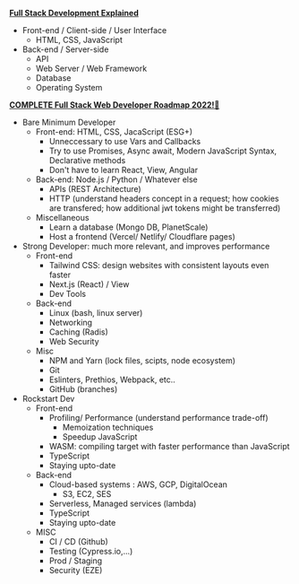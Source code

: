 [**Full Stack Development Explained**](https://www.youtube.com/watch?v=7NaeDBTRY1k&ab_channel=AndySterkowitz)
- Front-end / Client-side / User Interface
    - HTML, CSS, JavaScript
- Back-end / Server-side
    - API
    - Web Server / Web Framework
    - Database
    - Operating System 
  

[**COMPLETE Full Stack Web Developer Roadmap 2022!🚀**](https://www.youtube.com/watch?v=SgVXmtMUjbI&ab_channel=codedamn)
- Bare Minimum Developer
    - Front-end: HTML, CSS, JacaScript (ESG+)
        - Unneccessary to use Vars and Callbacks
        - Try to use Promises, Async await, Modern JavaScript Syntax, Declarative methods
        - Don't have to learn React, View, Angular
    - Back-end: Node.js / Python / Whatever else
        - APIs (REST Architecture)
        - HTTP (understand headers concept in a request; how cookies are transfered; how additional jwt tokens might be transferred)
    - Miscellaneous
        - Learn a database (Mongo DB, PlanetScale)
        - Host a frontend (Vercel/ Netlify/ Cloudflare pages)
- Strong Developer: much more relevant, and improves performance
    - Front-end
        - Tailwind CSS: design websites with consistent layouts even faster
        - Next.js (React) / View
        - Dev Tools
    - Back-end
        - Linux (bash, linux server)
        - Networking
        - Caching (Radis)
        - Web Security
    - Misc
        - NPM and Yarn (lock files, scipts, node ecosystem)
        - Git
        - Eslinters, Prethios, Webpack, etc..
        - GitHub (branches)
- Rockstart Dev
    - Front-end
        - Profiling/ Performance (understand performance trade-off)
            - Memoization techniques
            - Speedup JavaScript
        - WASM: compiling target with faster performance than JavaScript
        - TypeScript
        - Staying upto-date
    - Back-end
        - Cloud-based systems : AWS, GCP, DigitalOcean
            - S3, EC2, SES
        - Serverless, Managed services (lambda)
        - TypeScript
        - Staying upto-date
    - MISC
        - CI / CD (Github)
        - Testing (Cypress.io,...)
        - Prod / Staging
        - Security (EZE)



